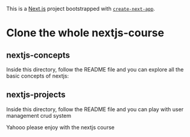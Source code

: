 This is a [Next.js](https://nextjs.org/) project bootstrapped with [`create-next-app`](https://github.com/vercel/next.js/tree/canary/packages/create-next-app).

# Clone the whole nextjs-course

## nextjs-concepts

Inside this directory, follow the README file and you can explore all the basic concepts of nextjs:

## nextjs-projects

Inside this directory, follow the README file and you can play with user management crud system


Yahooo please enjoy with the nextjs course
